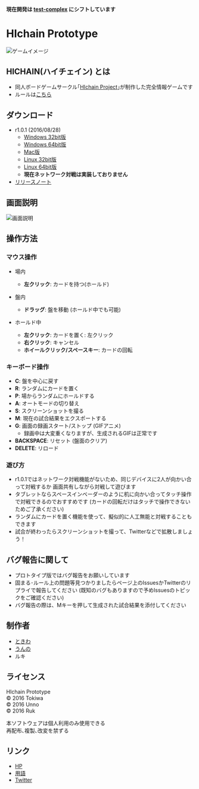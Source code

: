 #### 現在開発は [test-complex](https://github.com/hichain/HICHAIN-Java) にシフトしています
# HIchain Prototype

![ゲームイメージ](https://github.com/hichain/HIchain-Prototype/blob/master/images/playing3.gif)

## HICHAIN(ハイチェイン) とは
+ 同人ボードゲームサークル｢[HIchain Project](http://hichain.sokon.jp)｣が制作した完全情報ゲームです
+ ルールは[こちら](https://scrapbox.io/hichain/ルール)

## ダウンロード
  + r1.0.1 (2016/08/28)
    + [Windows 32bit版](https://github.com/hichain/HIchain-Prototype/releases/download/r1.0.1/HIchain_Prototype_r1_0_1_x86.zip)
    + [Windows 64bit版](https://github.com/hichain/HIchain-Prototype/releases/download/r1.0.1/HIchain_Prototype_r1_0_1_x64.zip)
    + [Mac版](https://github.com/hichain/HIchain-Prototype/releases/download/r1.0.1/HIchain_Prototype_r1_0_1_macosx.zip)
    + [Linux 32bit版](https://github.com/hichain/HIchain-Prototype/releases/download/r1.0.1/HIchain_Prototype_r1_0_1_linux32.zip)
    + [Linux 64bit版](https://github.com/hichain/HIchain-Prototype/releases/download/r1.0.1/HIchain_Prototype_r1_0_1_linux64.zip)
    + **現在ネットワーク対戦は実装しておりません**
  + [リリースノート](https://github.com/hichain/HIchain-Prototype/releases)

## 画面説明
![画面説明](https://raw.githubusercontent.com/hichain/HIchain-Prototype/master/images/description.png)

## 操作方法
### マウス操作
+ 場内
  + **左クリック**: カードを持つ(ホールド)
+ 盤内
  + **ドラッグ**: 盤を移動 (ホールド中でも可能)

+ ホールド中
  + **左クリック**: カードを置く: 左クリック
  + **右クリック**: キャンセル
  + **ホイールクリック/スペースキー**: カードの回転

### キーボード操作
+ **C**:  盤を中心に戻す
+ **R**:  ランダムにカードを置く
+ **P**:  場からランダムにホールドする
+ **A**:  オートモードの切り替え
+ **S**:  スクリーンショットを撮る
+ **M**:  現在の試合結果をエクスポートする
+ **G**:  画面の録画スタート/ストップ (GIFアニメ)
  + 録画中は大変重くなりますが、生成されるGIFは正常です
+ **BACKSPACE**: リセット (盤面のクリア)
+ **DELETE**: リロード

### 遊び方
+ r1.0.1ではネットワーク対戦機能がないため、同じデバイスに2人が向かい合って対戦するか
画面共有しながら対戦して遊びます
+ タブレットならスペースインベーダーのように机に向かい合ってタッチ操作で対戦できるのでおすすめです
(カードの回転だけはタッチで操作できないためご了承ください)
+ ランダムにカードを置く機能を使って、擬似的に人工無能と対戦することもできます
+ 試合が終わったらスクリーンショットを撮って、Twitterなどで拡散しましょう！

## バグ報告に関して
+ プロトタイプ版ではバグ報告をお願いしています
+ 固まる･ルール上の問題等見つかりましたらページ上のIssuesかTwitterのリプライで報告してください
  (既知のバグもありますので予めIssuesのトピックをご確認ください)
+ バグ報告の際は、Mキーを押して生成された試合結果を添付してください

## 制作者
+ [ときわ](https://github.com/TokiwaTools)
+ [うんの](https://github.com/funi)
+ ルキ

## ライセンス
HIchain Prototype  
© 2016 Tokiwa  
© 2016 Unno  
© 2016 Ruk  

本ソフトウェアは個人利用のみ使用できる  
再配布､複製､改変を禁ずる

## リンク
+ [HP](http://hichain.sokon.jp/)
+ [用語](https://scrapbox.io/hichain/)
+ [Twitter](https://twitter.com/HIchain_game)
